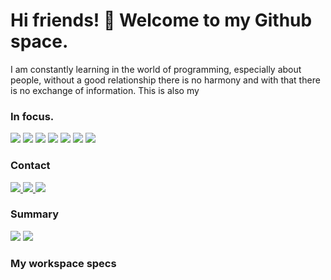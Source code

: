 
# Hi friends! 👋  Welcome to my Github space.
I am constantly learning in the world of programming, especially about people, without a good relationship there is no harmony and with that there is no exchange of information. This is also my 

### In focus.
<p>
   <img src="https://img.shields.io/badge/python%20-%233776AB.svg?&style=for-the-badge&logo=python&logoColor=white"/>
   <img src="https://img.shields.io/badge/django%20-%23092E20.svg?&style=for-the-badge&logo=django&logoColor=white"/>
   <img src="https://img.shields.io/badge/datascience%20-%23323330.svg?&style=for-the-badge"/>
   <img src="https://img.shields.io/badge/javascript%20-%23323330.svg?&style=for-the-badge&logo=javascript&logoColor=%23F7DF1E"/>
   <img src="https://img.shields.io/badge/react%20-%2320232a.svg?&style=for-the-badge&logo=react&logoColor=%2361DAFB"/>
   <img src="https://img.shields.io/badge/html5%20-%23E34F26.svg?&style=for-the-badge&logo=html5&logoColor=white"/>
   <img src="https://img.shields.io/badge/bootstrap%20-%23563D7C.svg?&style=for-the-badge&logo=bootstrap&logoColor=white"/>
</p>


### Contact
<p>
  
  <a href='mailto:contato.dacio@gmail.com'>
   <img src="https://img.shields.io/badge/contato.dacio@gmail.com%20-%23E34F26.svg?&style=for-the-badge&logo=gmail&logoColor=white"/>
  </a>
  <a href="https://www.linkedin.com/in/daciolima/" target="_blank">
    <img src="https://img.shields.io/badge/linkedin-%230077B5.svg?&style=for-the-badge&logo=linkedin&logoColor=white" />
  </a>
  <a href="https://instagram.com/daciolimamusic" target="_blank">
    <img src="https://img.shields.io/badge/instagram-%23E4405F.svg?&style=for-the-badge&logo=instagram&logoColor=white" />        
  </a>
  
</p>


### Summary


   ![](https://komarev.com/ghpvc/?username=daciolima&style=flat-square)
   <a href="https://gist.github.com/daciolima">
      <img src="https://img.shields.io/badge/My Gist-%23323330.svg?&style=for-the-badge&logo=github&logoColor=white" />        
   </a>
<!--[![Top Langs](https://github-readme-stats.vercel.app/api/top-langs/?username=daciolima&layout=compact)](https://github.com/daciolima/github-readme-stats)-->
<!--
<p>
<img src="https://github-readme-stats.vercel.app/api?username=daciolima&show_icons=true&count_private=true&theme=white" width="450" />
<img src="https://github-readme-stats.vercel.app/api/top-langs/?username=daciolima" alt="daciolima" />
</p>
-->

### My workspace specs
<!--
<p>
  <img src="https://img.shields.io/badge/apple-macbook%20pro%20-%23999999.svg?&style=for-the-badge&logo=apple&logoColor=white" />
  <img src="https://img.shields.io/badge/intel-core%20i5%20-%230071C5.svg?&style=for-the-badge&logo=intel&logoColor=white" />
  <img src="https://img.shields.io/badge/RAM-8GB-%230071C5.svg?&style=for-the-badge&logoColor=white" />
</p>
-->

<!--
### Repository Import
<a href="https://github.com/daciolima/daciolima">
  <img align="center" src="https://github-readme-stats.vercel.app/api/pin/?username=daciolima&repo=daciolima" />
</a>
-->

<!--
<details>
  <summary>📃 My Resume</summary>



## Education

- 📖 **Sistemas para Internet**\
📆 - 2015 - 2017\
📍 - **Universidade de João Pessoa - Unipê** - João Pessoa, Brazil


</details>  
-->

<!--
**daciolima/daciolima** is a ✨ _special_ ✨ repository because its `README.md` (this file) appears on your GitHub profile.

Here are some ideas to get you started:

- 🔭 I’m currently working on ...
- 🌱 I’m currently learning ...
- 👯 I’m looking to collaborate on ...
- 🤔 I’m looking for help with ...
- 💬 Ask me about ...
- 📫 How to reach me: ...
- 😄 Pronouns: ...
- ⚡ Fun fact: ...
-->
